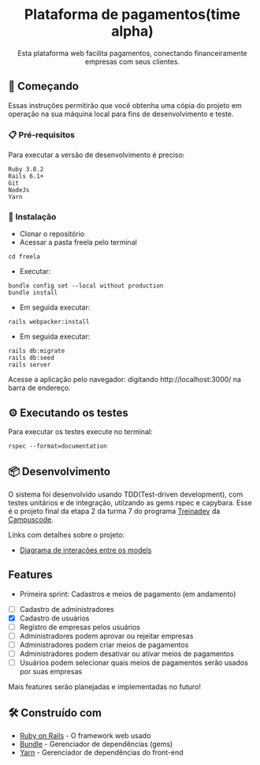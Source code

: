 <h1 align="center">
    Plataforma de pagamentos(time alpha)
</h1>
<p align="center"> Esta plataforma web facilita pagamentos, conectando financeiramente empresas com seus clientes. </p>

## 🚀 Começando

Essas instruções permitirão que você obtenha uma cópia do projeto em operação na sua máquina local para fins de desenvolvimento e teste.

### 📋 Pré-requisitos

Para executar a versão de desenvolvimento é preciso:

```
Ruby 3.0.2
Rails 6.1+
Git
NodeJs
Yarn
```
### 🔧 Instalação

- Clonar o repositório
- Acessar a pasta freela pelo terminal
```
cd freela
```
- Executar:
```
bundle config set --local without production
bundle install
```
- Em seguida executar:
```
rails webpacker:install
```

- Em seguida executar:
```
rails db:migrate
rails db:seed
rails server
```
Acesse a aplicação pelo navegador: digitando http://localhost:3000/ na barra de endereço.

## ⚙️ Executando os testes

Para executar os testes execute no terminal:
```
rspec --format=documentation
```
## 📦 Desenvolvimento

O sistema foi desenvolvido usando TDD(Test-driven development), com testes unitários e de integração, utilzando as gems rspec e capybara.
Esse é o projeto final da etapa 2 da turma 7 do programa [Treinadev](https://treinadev.com.br/) da [Campuscode](https://campuscode.com.br/).

Links com detalhes sobre o projeto:
* [Diagrama de interações entre os models](https://docs.google.com/drawings/d/1JThfhFGx6O8p3lijoboJbZBGjQjlOXToAzejdqna3zs)

## Features

* Primeira sprint: Cadastros e meios de pagamento (em andamento)
- [ ] Cadastro de administradores
- [x] Cadastro de usuários
- [ ] Registro de empresas pelos usuários
- [ ] Administradores podem aprovar ou rejeitar empresas
- [ ] Administradores podem criar meios de pagamentos
- [ ] Administradores podem desativar ou ativar meios de pagamentos
- [ ] Usuários podem selecionar quais meios de pagamentos serão usados por suas empresas

Mais features serão planejadas e implementadas no futuro!

## 🛠️ Construído com

* [Ruby on Rails](https://rubyonrails.org/) - O framework web usado
* [Bundle](https://bundler.io/) - Gerenciador de dependências (gems)
* [Yarn](https://yarnpkg.com/) - Gerenciador de dependências do front-end 